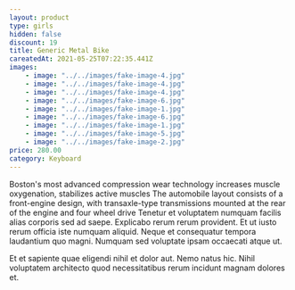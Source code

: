 ```yaml
---
layout: product
type: girls
hidden: false
discount: 19
title: Generic Metal Bike
careatedAt: 2021-05-25T07:22:35.441Z
images:
    - image: "../../images/fake-image-4.jpg"
    - image: "../../images/fake-image-4.jpg"
    - image: "../../images/fake-image-4.jpg"
    - image: "../../images/fake-image-6.jpg"
    - image: "../../images/fake-image-1.jpg"
    - image: "../../images/fake-image-6.jpg"
    - image: "../../images/fake-image-1.jpg"
    - image: "../../images/fake-image-5.jpg"
    - image: "../../images/fake-image-2.jpg"
price: 280.00
category: Keyboard
---
```

Boston's most advanced compression wear technology increases muscle oxygenation, stabilizes active muscles
The automobile layout consists of a front-engine design, with transaxle-type transmissions mounted at the rear of the engine and four wheel drive
Tenetur et voluptatem numquam facilis alias corporis sed ad saepe. Explicabo rerum rerum provident. Et ut iusto rerum officia iste numquam aliquid. Neque et consequatur tempora laudantium quo magni. Numquam sed voluptate ipsam occaecati atque ut.
 Et et sapiente quae eligendi nihil et dolor aut. Nemo natus hic. Nihil voluptatem architecto quod necessitatibus rerum incidunt magnam dolores et.

